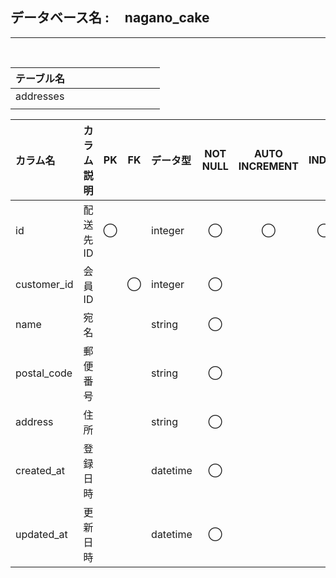 <h2>データベース名 : &nbsp;&nbsp;&nbsp; nagano_cake</h2>

- - - -
<br>

| テーブル名 |     |     |     |     |     |     |     |     |     |
| :--------- | :-- | :-- | :-- | :-- | :-- | :-- | :-- | :-- | :-- |
| addresses  |     |     |     |     |     |     |     |     |     |
|            |     |     |     |     |     |     |     |     |     |

| カラム名    | カラム説明 | PK  | FK  | データ型 | NOT NULL | AUTO INCREMENT | INDEX | DEFAULT | 備考 |
| :---------- | :--------- | :-: | :-: | :------- | :------: | :------------: | :---: | :------ | :--- |
| id          | 配送先ID   |  ◯  |     | integer  |    ◯     |       ◯        |   ◯   |         |      |
| customer_id | 会員ID     |     |  ◯  | integer  |    ◯     |                |       |         |      |
| name        | 宛名       |     |     | string   |    ◯     |                |       |         |      |
| postal_code | 郵便番号   |     |     | string   |    ◯     |                |       |         |      |
| address     | 住所       |     |     | string   |    ◯     |                |       |         |      |
| created_at  | 登録日時   |     |     | datetime |    ◯     |                |       | now     |      |
| updated_at  | 更新日時   |     |     | datetime |    ◯     |                |       | now     |      |
